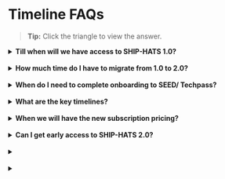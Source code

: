 # Timeline FAQs

>**Tip:** Click the triangle to view the answer.

<details>
  <summary><b>  Till when will we have access to SHIP-HATS 1.0?
</b></summary><br>
SHIP-HATS 1.0 will be available till 31 December 2023. 


</details>
<br>

<details>
  <summary><b>How much time do I have to migrate from 1.0 to 2.0?
  </b></summary><br>

We are opening SHIP-HATS 2.0 to all from November 2022 (we will share the specific date by October) and you will have to complete migration by 31 December 2023


</details>
<br>

<details>
  <summary><b> When do I need to complete onboarding to SEED/ Techpass?
 </b></summary><br>
We are sunsetting OpenVPN by 31st December 2022. From 1 January 2023, all users including SHIP-HATS 1.0 with GMD devices have to onboard on SEED and TechPass for logins


</details>
<br>

<details>
  <summary><b> What are the key timelines?
 </b></summary><br>

- November - SHIP-HATS 2.0 available for everyone 
- 31 December 2022 - Enable SEED/TechPass for GMD devices
- 31 December 2023 - Complete SHIP-HATS 2.0

</details>
<br>

<details>
  <summary><b>  When we will have the new subscription pricing?
</b></summary><br>
We are targeting to share the SHIP-HATS 2.0 subscription pricing by end of Q2 FY22. 


</details>
<br>

<details>
  <summary><b> Can I get early access to SHIP-HATS 2.0?
 </b></summary><br>


</details>
<br>

<details>
  <summary><b>  </b></summary><br>


</details>
<br>

<details>
  <summary><b>  </b></summary><br>


</details>
<br>

